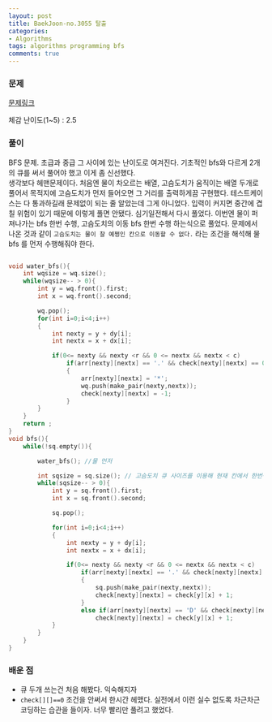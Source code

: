 ```yaml
---
layout: post
title: BaekJoon-no.3055 탈출
categories:
- Algorithms
tags: algorithms programming bfs
comments: true
---
```


### 문제

[문제링크](https://www.acmicpc.net/problem/3055)

체감 난이도(1~5) : 2.5

### 풀이

  BFS 문제. 초급과 중급 그 사이에 있는 난이도로 여겨진다. 기초적인 bfs와 다르게 2개의 큐를 써서 풀어야 했고 이게 좀 신선했다.  
  생각보다 헤맨문제이다. 처음엔 물이 차오르는 배열, 고슴도치가 움직이는 배열 두개로 풀어서 목적지에 고슴도치가 먼저 들어오면 그 거리를 출력하게끔 구현했다. 테스트케이스는 다 통과하길래 문제없이 되는 줄 알았는데 그게 아니었다. 입력이 커지면 중간에 겹칠 위험이 있기 때문에 이렇게 풀면 안됐다. 
  심기일전해서 다시 풀었다. 이번엔 물이 퍼져나가는 bfs 한번 수행, 고슴도치의 이동 bfs 한번 수행 하는식으로 풀었다. 문제에서 나온 것과 같이 `고슴도치는 물이 찰 예쩡인 칸으로 이동할 수 없다.` 라는 조건을 해석해 물 bfs 를 먼저 수행해줘야 한다.

```c++

void water_bfs(){
	int wqsize = wq.size();
	while(wqsize-- > 0){
		int y = wq.front().first;
		int x = wq.front().second;

		wq.pop();
		for(int i=0;i<4;i++)
		{
			int nexty = y + dy[i];
			int nextx = x + dx[i];

			if(0<= nexty && nexty <r && 0 <= nextx && nextx < c)
				if(arr[nexty][nextx] == '.' && check[nexty][nextx] == 0)
				{
					arr[nexty][nextx] = '*';
					wq.push(make_pair(nexty,nextx));
					check[nexty][nextx] = -1;
				}
		}
	}
	return ;
}
void bfs(){
	while(!sq.empty()){

		water_bfs(); //물 먼저

		int sqsize = sq.size();	// 고슴도치 큐 사이즈를 이용해 현재 칸에서 한번씩만 둘러볼 수 있게 한다.
		while(sqsize-- > 0){
			int y = sq.front().first;
			int x = sq.front().second;

			sq.pop();

			for(int i=0;i<4;i++)
			{
				int nexty = y + dy[i];
				int nextx = x + dx[i];

				if(0<= nexty && nexty <r && 0 <= nextx && nextx < c)
					if(arr[nexty][nextx] == '.' && check[nexty][nextx] == 0)
					{
						sq.push(make_pair(nexty,nextx));
						check[nexty][nextx] = check[y][x] + 1;
					}
					else if(arr[nexty][nextx] == 'D' && check[nexty][nextx] ==0)
						check[nexty][nextx] = check[y][x] + 1;
			}
		}
	}
}

```


### 배운 점

- 큐 두개 쓰는건 처음 해봤다. 익숙해지자
- `check[][]==0` 조건을 안써서 한시간 헤맸다. 실전에서 이런 실수 없도록 차근차근 코딩하는 습관을 들이자. 너무 빨리만 풀려고 했었다.
